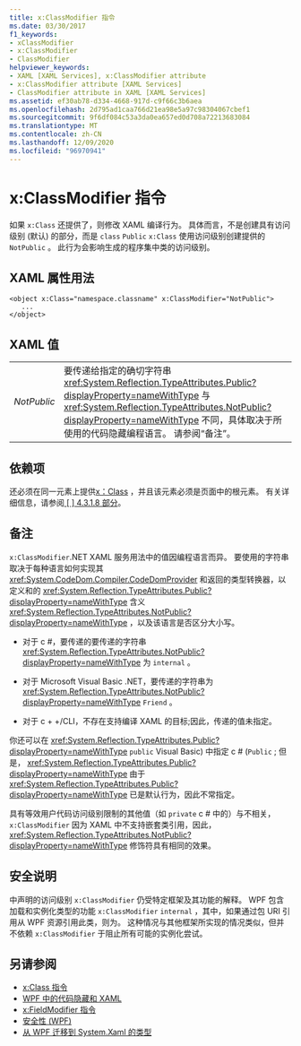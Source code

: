 ```yaml
---
title: x:ClassModifier 指令
ms.date: 03/30/2017
f1_keywords:
- xClassModifier
- x:ClassModifier
- ClassModifier
helpviewer_keywords:
- XAML [XAML Services], x:ClassModifier attribute
- x:ClassModifier attribute [XAML Services]
- ClassModifier attribute in XAML [XAML Services]
ms.assetid: ef30ab78-d334-4668-917d-c9f66c3b6aea
ms.openlocfilehash: 2d795ad1caa766d21ea98e5a97c98304067cbef1
ms.sourcegitcommit: 9f6df084c53a3da0ea657ed0d708a72213683084
ms.translationtype: MT
ms.contentlocale: zh-CN
ms.lasthandoff: 12/09/2020
ms.locfileid: "96970941"
---
```

# <a name="xclassmodifier-directive"></a>x:ClassModifier 指令

如果 `x:Class` 还提供了，则修改 XAML 编译行为。 具体而言，不是创建具有访问级别 (默认) 的部分，而是 `class` `Public` `x:Class` 使用访问级别创建提供的 `NotPublic` 。 此行为会影响生成的程序集中类的访问级别。

## <a name="xaml-attribute-usage"></a>XAML 属性用法

```xaml
<object x:Class="namespace.classname" x:ClassModifier="NotPublic">
   ...
</object>
```

## <a name="xaml-values"></a>XAML 值

|||
|-|-|
|*NotPublic*|要传递给指定的确切字符串 <xref:System.Reflection.TypeAttributes.Public?displayProperty=nameWithType> 与 <xref:System.Reflection.TypeAttributes.NotPublic?displayProperty=nameWithType> 不同，具体取决于所使用的代码隐藏编程语言。 请参阅“备注”。|

## <a name="dependencies"></a>依赖项

还必须在同一元素上提供[x：Class](xclass-directive.md) ，并且该元素必须是页面中的根元素。 有关详细信息，请参阅[ \[ \] 4.3.1.8 部分](/previous-versions/msp-n-p/ff650760(v=pandp.10))。

## <a name="remarks"></a>备注

`x:ClassModifier`.NET XAML 服务用法中的值因编程语言而异。 要使用的字符串取决于每种语言如何实现其 <xref:System.CodeDom.Compiler.CodeDomProvider> 和返回的类型转换器，以定义和的 <xref:System.Reflection.TypeAttributes.Public?displayProperty=nameWithType> 含义 <xref:System.Reflection.TypeAttributes.NotPublic?displayProperty=nameWithType> ，以及该语言是否区分大小写。

- 对于 c #，要传递的要传递的字符串 <xref:System.Reflection.TypeAttributes.NotPublic?displayProperty=nameWithType> 为 `internal` 。

- 对于 Microsoft Visual Basic .NET，要传递的字符串为 <xref:System.Reflection.TypeAttributes.NotPublic?displayProperty=nameWithType> `Friend` 。

- 对于 c + +/CLI，不存在支持编译 XAML 的目标;因此，传递的值未指定。

你还可以在 <xref:System.Reflection.TypeAttributes.Public?displayProperty=nameWithType> `public` Visual Basic) 中指定 c # (`Public` ; 但是， <xref:System.Reflection.TypeAttributes.Public?displayProperty=nameWithType> 由于 <xref:System.Reflection.TypeAttributes.Public?displayProperty=nameWithType> 已是默认行为，因此不常指定。

具有等效用户代码访问级别限制的其他值（如 `private` c # 中的）与不相关， `x:ClassModifier` 因为 XAML 中不支持嵌套类引用，因此， <xref:System.Reflection.TypeAttributes.NotPublic?displayProperty=nameWithType> 修饰符具有相同的效果。

## <a name="security-notes"></a>安全说明

中声明的访问级别 `x:ClassModifier` 仍受特定框架及其功能的解释。 WPF 包含加载和实例化类型的功能 `x:ClassModifier` `internal` ，其中，如果通过包 URI 引用从 WPF 资源引用此类，则为。 这种情况与其他框架所实现的情况类似，但并不依赖 `x:ClassModifier` 于阻止所有可能的实例化尝试。

## <a name="see-also"></a>另请参阅

- [x:Class 指令](xclass-directive.md)
- [WPF 中的代码隐藏和 XAML](../framework/wpf/advanced/code-behind-and-xaml-in-wpf.md)
- [x:FieldModifier 指令](xfieldmodifier-directive.md)
- [安全性 (WPF)](../framework/wpf/security-wpf.md)
- [从 WPF 迁移到 System.Xaml 的类型](../framework/wpf/advanced/types-migrated-from-wpf-to-system.md)
